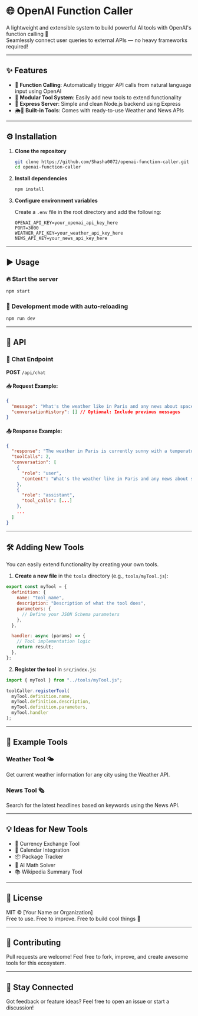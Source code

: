 # 🌐 OpenAI Function Caller

A lightweight and extensible system to build powerful AI tools with OpenAI's function calling 🤖  
Seamlessly connect user queries to external APIs — no heavy frameworks required!

---

## ✨ Features

- 🔌 **Function Calling**: Automatically trigger API calls from natural language input using OpenAI
- 🧩 **Modular Tool System**: Easily add new tools to extend functionality
- 🚀 **Express Server**: Simple and clean Node.js backend using Express
- 🌦️📰 **Built-in Tools**: Comes with ready-to-use Weather and News APIs

---

## ⚙️ Installation

1. **Clone the repository**

   ```bash
   git clone https://github.com/Shasha0072/openai-function-caller.git
   cd openai-function-caller
   ```

2. **Install dependencies**

   ```bash
   npm install
   ```

3. **Configure environment variables**

   Create a `.env` file in the root directory and add the following:

   ```env
   OPENAI_API_KEY=your_openai_api_key_here
   PORT=3000
   WEATHER_API_KEY=your_weather_api_key_here
   NEWS_API_KEY=your_news_api_key_here
   ```

---

## ▶️ Usage

### 🔥 Start the server

```bash
npm start
```

### 🔁 Development mode with auto-reloading

```bash
npm run dev
```

---

## 🔗 API

### 🧠 Chat Endpoint

**POST** `/api/chat`

#### 📥 Request Example:

```json
{
  "message": "What's the weather like in Paris and any news about space exploration?",
  "conversationHistory": [] // Optional: Include previous messages
}
```

#### 📤 Response Example:

```json
{
  "response": "The weather in Paris is currently sunny with a temperature of 22°C...",
  "toolCalls": 2,
  "conversation": [
    {
      "role": "user",
      "content": "What's the weather like in Paris and any news about space exploration?"
    },
    {
      "role": "assistant",
      "tool_calls": [...]
    },
    ...
  ]
}
```

---

## 🛠️ Adding New Tools

You can easily extend functionality by creating your own tools.

1. **Create a new file** in the `tools` directory (e.g., `tools/myTool.js`):

```javascript
export const myTool = {
  definition: {
    name: "tool_name",
    description: "Description of what the tool does",
    parameters: {
      // Define your JSON Schema parameters
    },
  },

  handler: async (params) => {
    // Tool implementation logic
    return result;
  },
};
```

2. **Register the tool** in `src/index.js`:

```javascript
import { myTool } from "../tools/myTool.js";

toolCaller.registerTool(
  myTool.definition.name,
  myTool.definition.description,
  myTool.definition.parameters,
  myTool.handler
);
```

---

## 🧪 Example Tools

### Weather Tool 🌤️

Get current weather information for any city using the Weather API.

### News Tool 🗞️

Search for the latest headlines based on keywords using the News API.

---

## 💡 Ideas for New Tools

- 🧾 Currency Exchange Tool
- 📅 Calendar Integration
- 📦 Package Tracker
- 🧠 AI Math Solver
- 📚 Wikipedia Summary Tool

---

## 📄 License

MIT © [Your Name or Organization]  
Free to use. Free to improve. Free to build cool things 🚀

---

## 🤝 Contributing

Pull requests are welcome! Feel free to fork, improve, and create awesome tools for this ecosystem.

---

## 💬 Stay Connected

Got feedback or feature ideas? Feel free to open an issue or start a discussion!
